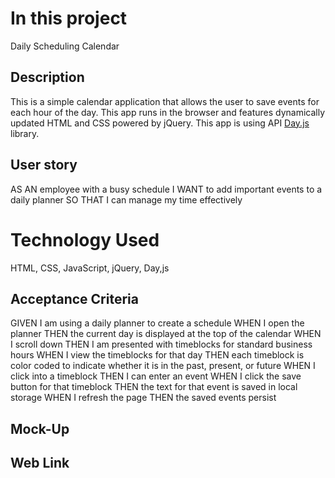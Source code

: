 # In this project 
Daily Scheduling Calendar

## Description
This is a simple calendar application that allows the user to save events for each hour of the day.
This app runs in the browser and features dynamically updated HTML and CSS powered by jQuery.
This app is using API [Day.js](https://day.js.org/en/) library.

## User story
AS AN employee with a busy schedule
I WANT to add important events to a daily planner
SO THAT I can manage my time effectively

# Technology Used
HTML, CSS, JavaScript, jQuery, Day,js

## Acceptance Criteria
GIVEN I am using a daily planner to create a schedule
WHEN I open the planner
THEN the current day is displayed at the top of the calendar
WHEN I scroll down
THEN I am presented with timeblocks for standard business hours
WHEN I view the timeblocks for that day
THEN each timeblock is color coded to indicate whether it is in the past, present, or future
WHEN I click into a timeblock
THEN I can enter an event
WHEN I click the save button for that timeblock
THEN the text for that event is saved in local storage
WHEN I refresh the page
THEN the saved events persist

## Mock-Up

## Web Link
